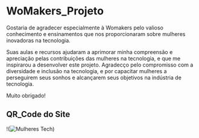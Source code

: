 # **WoMakers_Projeto**

Gostaria de agradecer especialmente à Womakers pelo valioso conhecimento e ensinamentos que nos proporcionaram sobre mulheres inovadoras na tecnologia. 

Suas aulas e recursos ajudaram a aprimorar minha compreensão e apreciação pelas contribuições das mulheres na tecnologia, e que me inspirarou a desenvolver este projeto. Agradecço pelo compromisso com a diversidade e inclusão na tecnologia, e por capacitar mulheres a perseguirem seus sonhos e alcançarem seus objetivos na indústria de tecnologia. 

Muito obrigado!


## **QR_Code do Site**

!(![Mulheres Tech](https://user-images.githubusercontent.com/83614778/236594262-b3681baa-ba34-4747-9fb6-69ff9c187084.png))
